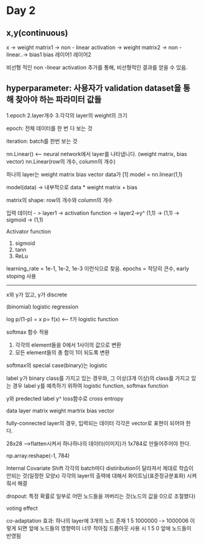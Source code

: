 # Day 2

## x,y(continuous)							

x -> weight matrix1 -> non - linear activation -> weight matrix2 -> non - linear..->
	bias1								bias
	레이어1							      레이어2
	
비선형 적인 non -linear activation 추가를 통해, 비선형적인 결과를 얻을 수 있음.

## hyperparameter: 사용자가 validation dataset을 통해 찾아야 하는 파라미터 값들
1.epoch
2.layer개수
3.각각의 layer의 weight의 크기

epoch: 전체 데이터를 한 번 다 보는 것

iteration: batch를 한번 보는 것

nn.Linear() <-- neural network에서 layer를 나타냅니다. (weight matrix, bias vector)
nn.Linear(row의 개수, column의 개수)

하나의 layer는 weight matrix bias vector
data가 [1]
model = nn.linear(1,1)

model(data)
-> 내부적으로 data * weight matrix + bias

matrix의 shape: row의 개수와 column의 개수

입력 데이터 - > layer1 -> activation function -> layer2->y^
(1,1)           -> (1,1)    -> sigmoid                   -> (1,1)

Activator function
1. sigmoid
2. tann
3. ReLu

learning_rate = 1e-1, 1e-2, 1e-3 이런식으로 찾음.
epochs = 적당히 큰수, early stoping 사용

---------------

x와 y가 있고, y가 discrete

(binomial) logistic regression

log p/(1-p) = x
p= f(x) <-- f가 logistic function

softmax 함수 적용
1. 각각의 element들을 0에서 1사이의 값으로 변환
2. 모든 element들의 총 합이 1이 되도록 변환

softmax의 special case(binary)는 logistic

label y가 binary class를 가지고 있는 경우와, 그 이상(3개 이상)의 class를 가지고 있는 경우
label y를 예측하기 위하여 logistic function, softmax function

y와 predected label y^
loss함수로 cross entropy

data		layer
matrix	weight martrix
		bias vector

fully-connected layer의 경우, 입력되는 데이터 각각은 vector로 표현이 되어야 한다.

28x28
-->flatten시켜서 하나하나의 데이터(이미지)가 1x784로 만들어주어야 한다.

np.array.reshape(-1, 784)

Internal Covariate Shift
각각의 batch마다 distiribution이 달라져서 제대로 학습이 안되는 것(일정한 모양x)
각각의 layer의 출력에 대해서 화이트닝(표준정규분표화) 시켜줘서 해결

dropout: 특정 확률로 일부로 어떤 노드들을 꺼버리는 것(노드의 값을 0으로 조절했다)

voting effect

co-adaptation 효과:
하나의 layer에 3개의 노드 존재
1 5 1000000 -> 1000006
이렇게 되면 앞에 노드들의 영향력이 너무 작아짐
드롭아웃 사용 시 1 5 0
앞에 노드들이 반영됨
